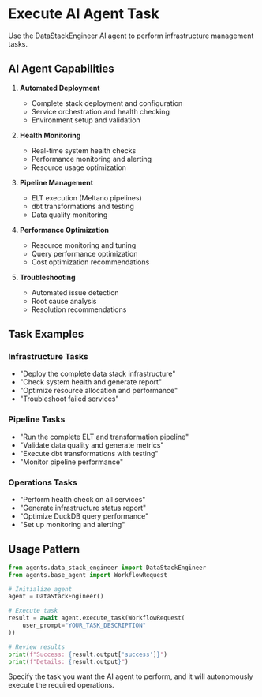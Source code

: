 # Execute AI Agent Task

Use the DataStackEngineer AI agent to perform infrastructure management tasks.

## AI Agent Capabilities

1. **Automated Deployment**
   - Complete stack deployment and configuration
   - Service orchestration and health checking
   - Environment setup and validation

2. **Health Monitoring**
   - Real-time system health checks
   - Performance monitoring and alerting
   - Resource usage optimization

3. **Pipeline Management**
   - ELT execution (Meltano pipelines)
   - dbt transformations and testing
   - Data quality monitoring

4. **Performance Optimization**
   - Resource monitoring and tuning
   - Query performance optimization
   - Cost optimization recommendations

5. **Troubleshooting**
   - Automated issue detection
   - Root cause analysis
   - Resolution recommendations

## Task Examples

### Infrastructure Tasks
- "Deploy the complete data stack infrastructure"
- "Check system health and generate report"
- "Optimize resource allocation and performance"
- "Troubleshoot failed services"

### Pipeline Tasks
- "Run the complete ELT and transformation pipeline"
- "Validate data quality and generate metrics"
- "Execute dbt transformations with testing"
- "Monitor pipeline performance"

### Operations Tasks
- "Perform health check on all services"
- "Generate infrastructure status report"
- "Optimize DuckDB query performance"
- "Set up monitoring and alerting"

## Usage Pattern

```python
from agents.data_stack_engineer import DataStackEngineer
from agents.base_agent import WorkflowRequest

# Initialize agent
agent = DataStackEngineer()

# Execute task
result = await agent.execute_task(WorkflowRequest(
    user_prompt="YOUR_TASK_DESCRIPTION"
))

# Review results
print(f"Success: {result.output['success']}")
print(f"Details: {result.output}")
```

Specify the task you want the AI agent to perform, and it will autonomously execute the required operations.